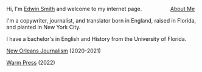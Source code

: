 Hi, I'm [Edwin Smith](http://linkedin.com/in/edwinlsmith/) and welcome to my internet page. &nbsp;&nbsp;&nbsp;&nbsp;&nbsp;&nbsp;&nbsp;&nbsp;&nbsp;&nbsp;&nbsp;&nbsp;&nbsp;&nbsp;&nbsp;&nbsp;&nbsp; [About Me](https://github.com/Parquetry/parquetry.github.io/blob/7ffeb3969281697be093ed3e325869164ab42d0d/aboutme.md)

I'm a copywriter, journalist, and translator born in England, raised in Florida, and planted in New York City.

I have a bachelor's in English and History from the University of Florida.

[New Orleans Journalism](https://github.com/Parquetry/parquetry.github.io/blob/main/New%20Orleans%20journlism.pdf) (2020-2021)

[Warm Press](deepsuburb.com) (2022)


